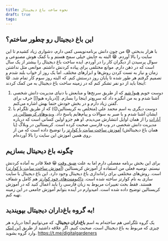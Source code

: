 ```yaml
---
title: نحوه ساخت باغ دیجیتال
draft: true
tags:
---
```

## این باغ دیجیتال رو چطور ساختم؟
با هزار بدبختی 😅
من چون دانش برنامه‌نویسی کمی دارم، دشواری زیاد کشیدم تا این سایت را بالا آوردم. 😁 البته به جایش خیلی سمج هستم و با کمک هوش مصنوعی و سوال پرسیدن از دیگران کار را در آوردم.
ایده ساخت باغ دیجیتال را بیشتر از یک سال است که در ذهن دارم. موانع مختلفی برای پیاده کردنش داشتم. موانعی مثل نداشتن زمان و نیاز به تست کردن روش‌ها و ابزارهای مختلف. اما یک روز از خواب بلند شدم و تصمیم گرفتم هر طور شده تا پایان روز درستش کنم. که البته روز سوم کار تمام شد. 😃
اینجا باید از دو نفر تشکر کنم که در زمینه ساخت باغ دیجیتال به من کمک کردند: 
1. دوست خوبم [هیوا شم](https://motamem.org/profile/313/) که از طریق سرنخ‌ها و منابعش با دنیای مدیریت دانش شخصی آشنا شدم و به من انگیزه داد که سریع‌تر اینجا را بسازم. [[درباره هیوا]] حرف برای گفتن زیاد دارم و در بخش خودش حتما بهش اشاره می‌کنم.
2. دوست دیگری به اسم محمد‌ علی (متخلص به کریستالین😉) که از طریق تلگرام با ایشان آشنا شدم و با صبر به سوالات و پیام‌هایم پاسخ داد. [ویدیوهای کریستالین در آپارات](https://www.aparat.com/Crystalline) را از همان اوایل انتشارش می‌دیدم. او هم جزو اولین کسانی است که درباره مدیریت دانش شخصی در وب فارسی صحبت کرده است. کریستالین در وبلاگ (یا همان باغ دیجیتالش) [آموزش ساخت سایت با کوارتز](https://blog.eledah.ir/projects/pkm/%D8%A7%D8%B2-%DB%8C%D8%A7%D8%AF%D8%AF%D8%A7%D8%B4%D8%AA-%D8%A8%D9%87-%D8%B3%D8%A7%DB%8C%D8%AA-%D8%A8%D8%A7-%DA%A9%D9%88%D8%A7%D8%B1%D8%AA%D8%B2#%DB%B4-%DA%AF%D8%B0%D8%A7%D8%B4%D8%AA%D9%86-%D9%85%D8%AD%D8%AA%D9%88%D8%A7-%D8%B1%D9%88%DB%8C-%DA%A9%D9%88%D8%A7%D8%B1%D8%AA%D8%B2-%D9%88-%D9%81%D8%A7%D8%B1%D8%B3%DB%8C%D8%B3%D8%A7%D8%B2%DB%8C) را توضیح داده است که من از روی همین آموزش این سایت را بالا آورده‌ام.
## چگونه باغ دیحیتال بسازیم
برای این بخش برنامه مفصلی دارم اما به علت [ضیق وقت](https://abadis.ir/fatofa/%D8%B6%DB%8C%D9%82-%D9%88%D9%82%D8%AA/) 😀 فعلا قادر به آماده کردنش نیستم. توصیه فعلی من استفاده از آموزش کریستالین ([آموزش ساخت سایت با کوارتز](https://blog.eledah.ir/projects/pkm/%D8%A7%D8%B2-%DB%8C%D8%A7%D8%AF%D8%AF%D8%A7%D8%B4%D8%AA-%D8%A8%D9%87-%D8%B3%D8%A7%DB%8C%D8%AA-%D8%A8%D8%A7-%DA%A9%D9%88%D8%A7%D8%B1%D8%AA%D8%B2#%DB%B4-%DA%AF%D8%B0%D8%A7%D8%B4%D8%AA%D9%86-%D9%85%D8%AD%D8%AA%D9%88%D8%A7-%D8%B1%D9%88%DB%8C-%DA%A9%D9%88%D8%A7%D8%B1%D8%AA%D8%B2-%D9%88-%D9%81%D8%A7%D8%B1%D8%B3%DB%8C%D8%B3%D8%A7%D8%B2%DB%8C)) است. 
روش‌های مختلفی برای راه‌اندازی باغ دیحیتال وجود دارد. این باغ دیجیتال با سایت سازی به نام کوارتز ساخته شده است. [داکیومنت‌های خود کوارتز](<[آموزش ساخت سایت با کوارتز](https://blog.eledah.ir/projects/pkm/%D8%A7%D8%B2-%DB%8C%D8%A7%D8%AF%D8%AF%D8%A7%D8%B4%D8%AA-%D8%A8%D9%87-%D8%B3%D8%A7%DB%8C%D8%AA-%D8%A8%D8%A7-%DA%A9%D9%88%D8%A7%D8%B1%D8%AA%D8%B2#%DB%B4-%DA%AF%D8%B0%D8%A7%D8%B4%D8%AA%D9%86-%D9%85%D8%AD%D8%AA%D9%88%D8%A7-%D8%B1%D9%88%DB%8C-%DA%A9%D9%88%D8%A7%D8%B1%D8%AA%D8%B2-%D9%88-%D9%81%D8%A7%D8%B1%D8%B3%DB%8C%D8%B3%D8%A7%D8%B2%DB%8C>) هم کامل و شفاف هستند. فقط بحث تغییرات مربوط به زبان فارسی را باید اعمال کنید که در آموزش کریستالین توضیح داده شده است.
امیدوارم در آینده بتوانم آموزش جامعی در این زمینه تهیه کنم.
## به گروه باغ‌داران دیجیتال بپویندید!
یک گروه تلگرامی هم ساخته‌ام به اسم **باغ‌داران دیجیتال**، که می‌توانیم آنجا درباره هر چیزی که مربوط به باغ دیجیتال است، صحبت کنیم. اگر علاقه داشتید از طریق [این لینک](https://t.me/digitalgardeners) وارد گروه بشوید.
https://t.me/digitalgardeners
